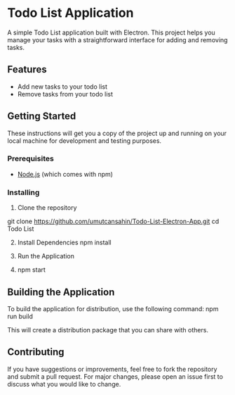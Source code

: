# Todo List Application

A simple Todo List application built with Electron. This project helps you manage your tasks with a straightforward interface for adding and removing tasks.

## Features

- Add new tasks to your todo list
- Remove tasks from your todo list

## Getting Started

These instructions will get you a copy of the project up and running on your local machine for development and testing purposes.

### Prerequisites

- [Node.js](https://nodejs.org/) (which comes with npm)

### Installing

1. Clone the repository


git clone 
https://github.com/umutcansahin/Todo-List-Electron-App.git
cd Todo List


2. Install Dependencies
npm install

3. Run the Application
4. npm start

## Building the Application
To build the application for distribution, use the following command:
npm run build

This will create a distribution package that you can share with others.

## Contributing
If you have suggestions or improvements, feel free to fork the repository and submit a pull request. 
For major changes, please open an issue first to discuss what you would like to change.
